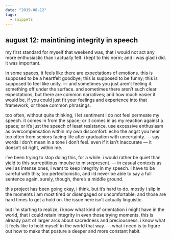 ```yaml
---
date: "2019-08-12"
tags:
  - snippets
---
```

## august 12: maintining integrity in speech

my first standard for myself that weekend was, that i would not act any more enthusiastic than i actually felt. i kept to this norm; and i was glad i did. it was important.

in some spaces, it feels like there are expectations of emotions. this is supposed to be a heartfelt goodbye; this is supposed to be funny; this is supposed to feel like unity. — and sometimes you just aren’t feeling it. something off under the surface. and sometimes there aren’t such clear expectations, but there are common narratives; and how much easier it would be, if you could just fit your feelings and experience into that framework, or those common phrasings.

too often, without quite thinking, i let sentiment i do not feel permeate my speech. it comes in from the space; or it comes in as my reaction against a space; or it’s just the speech of least resistance. use excessive enthusiasm as overcompensation within my own discomfort. echo the angst you hear too often from seniors facing life after graduation with uncertainty. — say words i don’t mean in a tone i don’t feel. even if it isn’t inaccurate — it doesn’t sit right, within me.

i’ve been trying to stop doing this, for a while. i would rather be quiet than yield to this surreptitious impulse to misrepresent. — in casual contexts as well as intense ones, i want to keep integrity in my speech. i have to be careful with this; too perfectionistic, and i’d never be able to say a full sentence again. surely, though, there’s a middle ground.

this project has been going okay, i think. but it’s hard to do. mostly i slip in the moments i am most tired or disengaged or uncomfortable; and those are hard times to get a hold on. the issue here isn’t actually linguistic.

but i’m starting to realize, i know what kind of orientation i might have in the world, that i could retain integrity in even those trying moments. this is already part of larger arcs about sacredness and preciousness. i know what it feels like to hold myself in the world that way. — what i need is to figure out how to make that posture a deeper and more constant habit.
